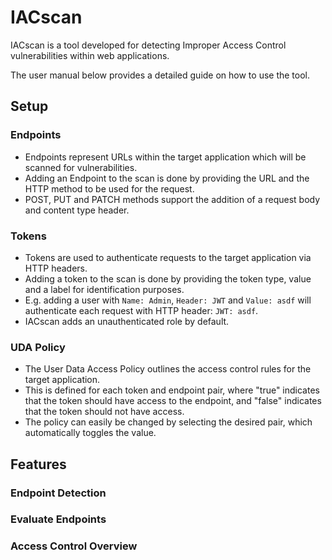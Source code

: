 # IACscan

IACscan is a tool developed for detecting Improper Access Control vulnerabilities within web applications.

The user manual below provides a detailed guide on how to use the tool.

## Setup

### Endpoints

- Endpoints represent URLs within the target application which will be scanned for vulnerabilities.
- Adding an Endpoint to the scan is done by providing the URL and the HTTP method to be used for the request.
- POST, PUT and PATCH methods support the addition of a request body and content type header.

### Tokens

- Tokens are used to authenticate requests to the target application via HTTP headers.
- Adding a token to the scan is done by providing the token type, value and a label for identification purposes.
- E.g. adding a user with `Name: Admin`, `Header: JWT` and `Value: asdf` will authenticate each request with HTTP header: `JWT: asdf`.
- IACscan adds an unauthenticated role by default.

### UDA Policy

- The User Data Access Policy outlines the access control rules for the target application.
- This is defined for each token and endpoint pair, where "true" indicates that the token should have access to the endpoint, and "false" indicates that the token should not have access.
- The policy can easily be changed by selecting the desired pair, which automatically toggles the value.

## Features

### Endpoint Detection

### Evaluate Endpoints

### Access Control Overview